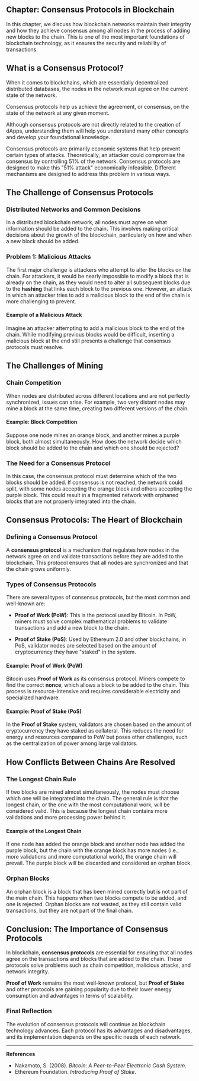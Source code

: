 ## **Chapter: Consensus Protocols in Blockchain**

In this chapter, we discuss how blockchain networks maintain their integrity and how they achieve consensus among all nodes in the process of adding new blocks to the chain. This is one of the most important foundations of blockchain technology, as it ensures the security and reliability of transactions.

## **What is a Consensus Protocol?**
When it comes to blockchains, which are essentially decentralized distributed databases, the nodes in the network must agree on the current state of the network.

Consensus protocols help us achieve the agreement, or consensus, on the state of the network at any given moment.

Although consensus protocols are not directly related to the creation of dApps, understanding them will help you understand many other concepts and develop your foundational knowledge.

Consensus protocols are primarily economic systems that help prevent certain types of attacks. Theoretically, an attacker could compromise the consensus by controlling 51% of the network. Consensus protocols are designed to make this "51% attack" economically infeasible. Different mechanisms are designed to address this problem in various ways.

## **The Challenge of Consensus Protocols**

### **Distributed Networks and Common Decisions**

In a distributed blockchain network, all nodes must agree on what information should be added to the chain. This involves making critical decisions about the growth of the blockchain, particularly on how and when a new block should be added.

### **Problem 1: Malicious Attacks**

The first major challenge is attackers who attempt to alter the blocks on the chain. For attackers, it would be nearly impossible to modify a block that is already on the chain, as they would need to alter all subsequent blocks due to the **hashing** that links each block to the previous one. However, an attack in which an attacker tries to add a malicious block to the end of the chain is more challenging to prevent.

#### **Example of a Malicious Attack**
Imagine an attacker attempting to add a malicious block to the end of the chain. While modifying previous blocks would be difficult, inserting a malicious block at the end still presents a challenge that consensus protocols must resolve.

## **The Challenges of Mining**

### **Chain Competition**

When nodes are distributed across different locations and are not perfectly synchronized, issues can arise. For example, two very distant nodes may mine a block at the same time, creating two different versions of the chain.

#### **Example: Block Competition**
Suppose one node mines an orange block, and another mines a purple block, both almost simultaneously. How does the network decide which block should be added to the chain and which one should be rejected?

### **The Need for a Consensus Protocol**

In this case, the consensus protocol must determine which of the two blocks should be added. If consensus is not reached, the network could split, with some nodes accepting the orange block and others accepting the purple block. This could result in a fragmented network with orphaned blocks that are not properly integrated into the chain.

## **Consensus Protocols: The Heart of Blockchain**

### **Defining a Consensus Protocol**

A **consensus protocol** is a mechanism that regulates how nodes in the network agree on and validate transactions before they are added to the blockchain. This protocol ensures that all nodes are synchronized and that the chain grows uniformly.

### **Types of Consensus Protocols**

There are several types of consensus protocols, but the most common and well-known are:

- **Proof of Work (PoW)**: This is the protocol used by Bitcoin. In PoW, miners must solve complex mathematical problems to validate transactions and add a new block to the chain.
  
- **Proof of Stake (PoS)**: Used by Ethereum 2.0 and other blockchains, in PoS, validator nodes are selected based on the amount of cryptocurrency they have "staked" in the system.

#### **Example: Proof of Work (PoW)**
Bitcoin uses **Proof of Work** as its consensus protocol. Miners compete to find the correct **nonce**, which allows a block to be added to the chain. This process is resource-intensive and requires considerable electricity and specialized hardware.

#### **Example: Proof of Stake (PoS)**
In the **Proof of Stake** system, validators are chosen based on the amount of cryptocurrency they have staked as collateral. This reduces the need for energy and resources compared to PoW but poses other challenges, such as the centralization of power among large validators.

## **How Conflicts Between Chains Are Resolved**

### **The Longest Chain Rule**

If two blocks are mined almost simultaneously, the nodes must choose which one will be integrated into the chain. The general rule is that the longest chain, or the one with the most computational work, will be considered valid. This is because the longest chain contains more validations and more processing power behind it.

#### **Example of the Longest Chain**
If one node has added the orange block and another node has added the purple block, but the chain with the orange block has more nodes (i.e., more validations and more computational work), the orange chain will prevail. The purple block will be discarded and considered an orphan block.

### **Orphan Blocks**

An orphan block is a block that has been mined correctly but is not part of the main chain. This happens when two blocks compete to be added, and one is rejected. Orphan blocks are not wasted, as they still contain valid transactions, but they are not part of the final chain.

## **Conclusion: The Importance of Consensus Protocols**

In blockchain, **consensus protocols** are essential for ensuring that all nodes agree on the transactions and blocks that are added to the chain. These protocols solve problems such as chain competition, malicious attacks, and network integrity.

**Proof of Work** remains the most well-known protocol, but **Proof of Stake** and other protocols are gaining popularity due to their lower energy consumption and advantages in terms of scalability.

### **Final Reflection**

The evolution of consensus protocols will continue as blockchain technology advances. Each protocol has its advantages and disadvantages, and its implementation depends on the specific needs of each network.

---

**References**

- Nakamoto, S. (2008). *Bitcoin: A Peer-to-Peer Electronic Cash System*.
- Ethereum Foundation. *Introducing Proof of Stake*.
